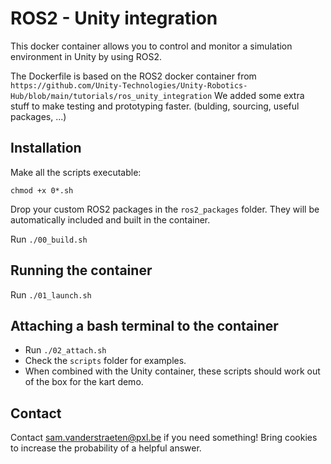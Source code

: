 # ROS2 - Unity integration

This docker container allows you to control and monitor a simulation environment in Unity by using ROS2.

The Dockerfile is based on the ROS2 docker container from ```https://github.com/Unity-Technologies/Unity-Robotics-Hub/blob/main/tutorials/ros_unity_integration```
We added some extra stuff to make testing and prototyping faster. (bulding, sourcing, useful packages, ...)

## Installation

Make all the scripts executable:

```chmod +x 0*.sh```

Drop your custom ROS2 packages in the ```ros2_packages``` folder. They will be automatically included and built in the container.

Run ```./00_build.sh```

## Running the container

Run ```./01_launch.sh```

## Attaching a bash terminal to the container

* Run ```./02_attach.sh```
* Check the ```scripts``` folder for examples.
* When combined with the Unity container, these scripts should work out of the box for the kart demo.

## Contact

Contact [sam.vanderstraeten@pxl.be](sam.vanderstraeten@pxl.be) if you need something! Bring cookies to increase the probability of a helpful answer.